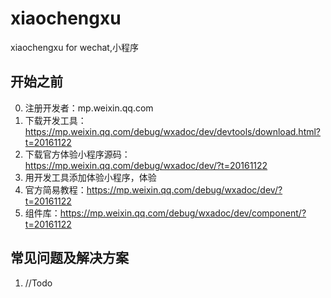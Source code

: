 # xiaochengxu
xiaochengxu for wechat,小程序

## 开始之前
0. 注册开发者：mp.weixin.qq.com
1. 下载开发工具：https://mp.weixin.qq.com/debug/wxadoc/dev/devtools/download.html?t=20161122
2. 下载官方体验小程序源码：https://mp.weixin.qq.com/debug/wxadoc/dev/?t=20161122
3. 用开发工具添加体验小程序，体验
4. 官方简易教程：https://mp.weixin.qq.com/debug/wxadoc/dev/?t=20161122
5. 组件库：https://mp.weixin.qq.com/debug/wxadoc/dev/component/?t=20161122

## 常见问题及解决方案
1. //Todo
